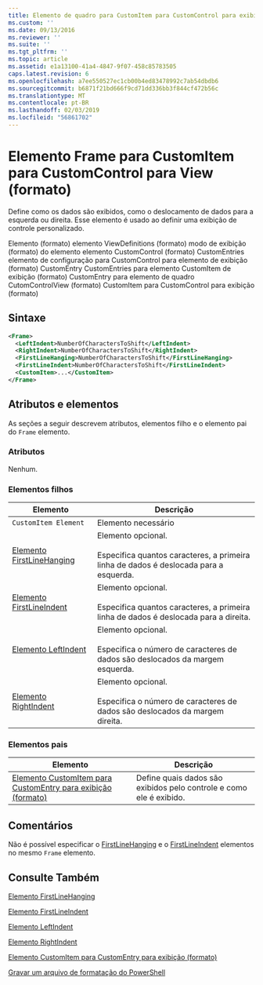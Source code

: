 ```yaml
---
title: Elemento de quadro para CustomItem para CustomControl para exibição (formato) | Microsoft Docs
ms.custom: ''
ms.date: 09/13/2016
ms.reviewer: ''
ms.suite: ''
ms.tgt_pltfrm: ''
ms.topic: article
ms.assetid: e1a13100-41a4-4847-9f07-458c85783505
caps.latest.revision: 6
ms.openlocfilehash: a7ee550527ec1cb00b4ed83478992c7ab54dbdb6
ms.sourcegitcommit: b6871f21bd666f9cd71dd336bb3f844cf472b56c
ms.translationtype: MT
ms.contentlocale: pt-BR
ms.lasthandoff: 02/03/2019
ms.locfileid: "56861702"
---
```

# <a name="frame-element-for-customitem-for-customcontrol-for-view-format"></a>Elemento Frame para CustomItem para CustomControl para View (formato)

Define como os dados são exibidos, como o deslocamento de dados para a esquerda ou direita. Esse elemento é usado ao definir uma exibição de controle personalizado.

Elemento (formato) elemento ViewDefinitions (formato) modo de exibição (formato) do elemento elemento CustomControl (formato) CustomEntries elemento de configuração para CustomControl para elemento de exibição (formato) CustomEntry CustomEntries para elemento CustomItem de exibição (formato) CustomEntry para elemento de quadro CutomControlView (formato) CustomItem para CustomControl para exibição (formato)

## <a name="syntax"></a>Sintaxe

```xml
<Frame>
  <LeftIndent>NumberOfCharactersToShift</LeftIndent>
  <RightIndent>NumberOfCharactersToShift</RightIndent>
  <FirstLineHanging>NumberOfCharactersToShift</FirstLineHanging>
  <FirstLineIndent>NumberOfCharactersToShift</FirstLineIndent>
  <CustomItem>...</CustomItem>
</Frame>
```

## <a name="attributes-and-elements"></a>Atributos e elementos

As seções a seguir descrevem atributos, elementos filho e o elemento pai do `Frame` elemento.

### <a name="attributes"></a>Atributos

Nenhum.

### <a name="child-elements"></a>Elementos filhos

|Elemento|Descrição|
|-------------|-----------------|
|`CustomItem Element`|Elemento necessário|
|[Elemento FirstLineHanging](./firstlinehanging-element-for-frame-for-customcontrol-for-view-format.md)|Elemento opcional.<br /><br /> Especifica quantos caracteres, a primeira linha de dados é deslocada para a esquerda.|
|[Elemento FirstLineIndent](./firstlineindent-element-for-frame-for-customcontrol-for-view-format.md)|Elemento opcional.<br /><br /> Especifica quantos caracteres, a primeira linha de dados é deslocada para a direita.|
|[Elemento LeftIndent](./leftindent-element-for-frame-for-customcontrol-for-view-format.md)|Elemento opcional.<br /><br /> Especifica o número de caracteres de dados são deslocados da margem esquerda.|
|[Elemento RightIndent](./rightindent-element-for-frame-for-customcontrol-for-view-format.md)|Elemento opcional.<br /><br /> Especifica o número de caracteres de dados são deslocados da margem direita.|

### <a name="parent-elements"></a>Elementos pais

|Elemento|Descrição|
|-------------|-----------------|
|[Elemento CustomItem para CustomEntry para exibição (formato)](./customitem-element-for-customentry-for-customcontrol-for-view-format.md)|Define quais dados são exibidos pelo controle e como ele é exibido.|

## <a name="remarks"></a>Comentários

Não é possível especificar o [FirstLineHanging](./firstlinehanging-element-for-frame-for-customcontrol-for-view-format.md) e o [FirstLineIndent](./firstlineindent-element-for-frame-for-customcontrol-for-view-format.md) elementos no mesmo `Frame` elemento.

## <a name="see-also"></a>Consulte Também

[Elemento FirstLineHanging](./firstlinehanging-element-for-frame-for-customcontrol-for-view-format.md)

[Elemento FirstLineIndent](./firstlineindent-element-for-frame-for-customcontrol-for-view-format.md)

[Elemento LeftIndent](./leftindent-element-for-frame-for-customcontrol-for-view-format.md)

[Elemento RightIndent](./rightindent-element-for-frame-for-customcontrol-for-view-format.md)

[Elemento CustomItem para CustomEntry para exibição (formato)](./customitem-element-for-customentry-for-customcontrol-for-view-format.md)

[Gravar um arquivo de formatação do PowerShell](./writing-a-powershell-formatting-file.md)
